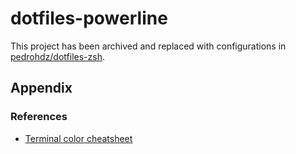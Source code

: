 # dotfiles-powerline

This project has been archived and replaced with configurations in
[pedrohdz/dotfiles-zsh](https://github.com/pedrohdz/dotfiles-zsh).


## Appendix

### References

- [Terminal color cheatsheet](https://jonasjacek.github.io/colors/)

